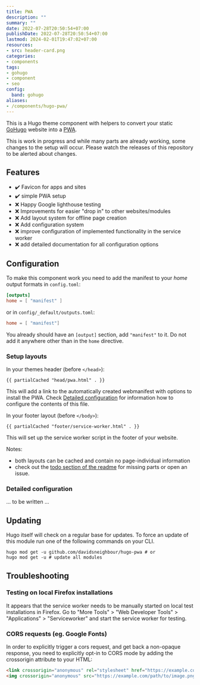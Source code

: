 ```yaml
---
title: PWA
description: ""
summary: ""
date: 2022-07-28T20:50:54+07:00
publishDate: 2022-07-28T20:50:54+07:00
lastmod: 2024-02-01T19:47:02+07:00
resources:
- src: header-card.png
categories:
- components
tags:
- gohugo
- component
- seo
config:
  band: gohugo
aliases:
- /components/hugo-pwa/
---
```


This is a Hugo theme component with helpers to convert your static [GoHugo](https://gohugo.io/) website into a [PWA](https://web.dev/progressive-web-apps/).

This is work in progress and while many parts are already working, some changes to the setup will occur. Please watch the releases of this repository to be alerted about changes.

## Features

- :heavy_check_mark: Favicon for apps and sites
- :heavy_check_mark: simple PWA setup
- :x: Happy Google lighthouse testing
- :x: Improvements for easier "drop in" to other websites/modules
- :x: Add layout system for offline page creation
- :x: Add configuration system
- :x: improve configuration of implemented functionality in the service worker
- :x: add detailed documentation for all configuration options

## Configuration

To make this component work you need to add the manifest to your _home_ output formats in `config.toml`:

```toml
[outputs]
home = [ "manifest" ]
```

or in `config/_default/outputs.toml`:

```toml
home = [ "manifest"]
```

You already should have an `[output]` section, add `"manifest"` to it. Do not add it anywhere other than in the `home` directive.

### Setup layouts

In your themes header (before `</head>`):

```go-html-template
{{ partialCached "head/pwa.html" . }}
```

This will add a link to the automatically created webmanifest with options to install the PWA. Check [Detailed configuration](#detailed-configuration) for information how to configure the contents of this file.

In your footer layout (before `</body>`):

```go-html-template
{{ partialCached "footer/service-worker.html" . }}
```

This will set up the service worker script in the footer of your website.

Notes:

- both layouts can be cached and contain no page-individual information
- check out the [todo section of the readme](#todo) for missing parts or open an issue.

### Detailed configuration

... to be written ...

## Updating

Hugo itself will check on a regular base for updates. To force an update of this module run one of the following commands on your CLI.

```shell
hugo mod get -u github.com/davidsneighbour/hugo-pwa # or
hugo mod get -u # update all modules
```

## Troubleshooting

### Testing on local Firefox installations

It appears that the service worker needs to be manually started on local test installations in Firefox. Go to "More Tools" > "Web Developer Tools" > "Applications" > "Serviceworker" and start the service worker for testing.

### CORS requests (eg. Google Fonts)

In order to explicitly trigger a cors request, and get back a non-opaque response, you need to explicitly opt-in to CORS mode by adding the crossorigin attribute to your HTML:

```html
<link crossorigin="anonymous" rel="stylesheet" href="https://example.com/path/to/style.css">
<img crossorigin="anonymous" src="https://example.com/path/to/image.png">
```
